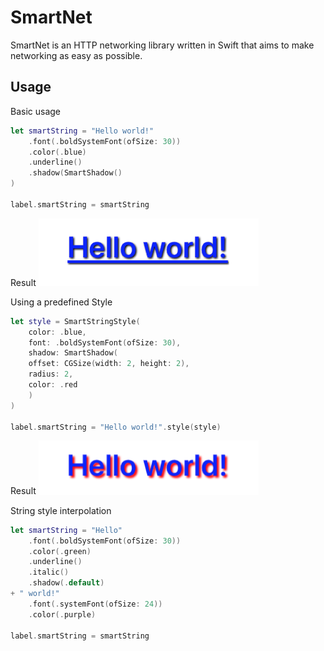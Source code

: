# SmartNet
SmartNet is an HTTP networking library written in Swift that aims to make networking as easy as possible.

## Usage

Basic usage
```swift
let smartString = "Hello world!"
    .font(.boldSystemFont(ofSize: 30))
    .color(.blue)
    .underline()
    .shadow(SmartShadow()
)

label.smartString = smartString
```

Result
<img src="DocsAssets/example_1.png" alt="" width=352/>

Using a predefined Style
```swift
let style = SmartStringStyle(
    color: .blue,
    font: .boldSystemFont(ofSize: 30),
    shadow: SmartShadow(
    offset: CGSize(width: 2, height: 2),
    radius: 2,
    color: .red
    )
)

label.smartString = "Hello world!".style(style)
```

Result
<img src="DocsAssets/example_2.png" alt="" width=352/>

String style interpolation
```swift
let smartString = "Hello"
    .font(.boldSystemFont(ofSize: 30))
    .color(.green)
    .underline()
    .italic()
    .shadow(.default)
+ " world!"
    .font(.systemFont(ofSize: 24))
    .color(.purple)
    
label.smartString = smartString
```

<img src="Documentation_Assests/image_3.png" alt="" width=400px/>
